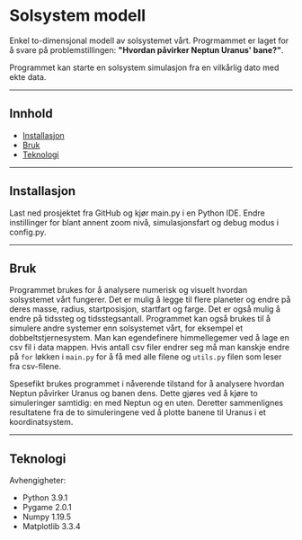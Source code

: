 # Solsystem modell

Enkel to-dimensjonal modell av solsystemet vårt. Progrmammet er laget for å svare på problemstillingen:
**"Hvordan påvirker Neptun Uranus' bane?"**. 

Programmet kan starte en solsystem simulasjon fra en vilkårlig dato med ekte data.
___

## Innhold

* [Installasjon](#Installasjon)
* [Bruk](#Bruk)
* [Teknologi](#Teknologi)

___

## Installasjon

Last ned prosjektet fra GitHub og kjør main.py i en Python IDE. Endre instillinger for blant annent zoom nivå, simulasjonsfart og debug modus i config.py.

___

## Bruk

Programmet brukes for å analysere numerisk og visuelt hvordan solsystemet vårt fungerer. Det er mulig å legge til flere
planeter og endre på deres masse, radius, startposisjon, startfart og farge. Det er også mulig å endre på tidssteg og
tidsstegsantall. Programmet kan også brukes til å simulere andre systemer enn solsystemet vårt, for eksempel et
dobbeltstjernesystem. Man kan egendefinere himmellegemer ved å lage en csv fil i data mappen. Hvis antall csv filer
endrer seg må man kanskje endre på `for` løkken i `main.py` for å få med alle filene og `utils.py` filen som leser fra
csv-filene.

Spesefikt brukes programmet i nåverende tilstand for å analysere hvordan Neptun påvirker Uranus og banen dens. Dette
gjøres ved å kjøre to simuleringer samtidig: en med Neptun og en uten. Deretter sammenlignes resultatene fra de to
simuleringene ved å plotte banene til Uranus i et koordinatsystem.
___

## Teknologi

Avhengigheter:
* Python 3.9.1
* Pygame 2.0.1
* Numpy 1.19.5
* Matplotlib 3.3.4
